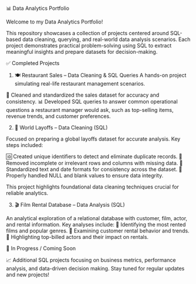 📊 Data Analytics Portfolio

Welcome to my Data Analytics Portfolio!

This repository showcases a collection of projects centered around SQL-based data cleaning, querying, and real-world data analysis scenarios. Each project demonstrates practical problem-solving using SQL to extract meaningful insights and prepare datasets for decision-making.

✅ Completed Projects
1. 🍽️ Restaurant Sales – Data Cleaning & SQL Queries
A hands-on project simulating real-life restaurant management scenarios.

🧹 Cleaned and standardized the sales dataset for accuracy and consistency.
📊 Developed SQL queries to answer common operational questions a restaurant manager would ask, such as top-selling items, revenue trends, and customer preferences.

2. 🧹 World Layoffs – Data Cleaning (SQL)
   
Focused on preparing a global layoffs dataset for accurate analysis. Key steps included:

🆔 Created unique identifiers to detect and eliminate duplicate records.
🧽 Removed incomplete or irrelevant rows and columns with missing data.
🧾 Standardized text and date formats for consistency across the dataset.
🚫 Properly handled NULL and blank values to ensure data integrity.

This project highlights foundational data cleaning techniques crucial for reliable analytics.

3. 🎬 Film Rental Database – Data Analysis (SQL)
   
An analytical exploration of a relational database with customer, film, actor, and rental information. Key analyses include:
🎥 Identifying the most rented films and popular genres.
👥 Examining customer rental behavior and trends.
🌟 Highlighting top-billed actors and their impact on rentals.

🚧 In Progress / Coming Soon

📈 Additional SQL projects focusing on business metrics, performance analysis, and data-driven decision making.
Stay tuned for regular updates and new projects!


